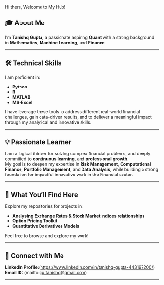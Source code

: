 Hi there, Welcome to My Hub!

## 🎓 About Me
I’m **Tanishq Gupta**, a passionate aspiring **Quant** with a strong background in **Mathematics**, **Machine Learning**, and **Finance**.  

---

## 🛠️ Technical Skills  

I am proficient in:  
- **Python**
- **R**   
- **MATLAB**
- **MS-Excel**

I have leverage these tools to address different real-world financial challenges, gain data-driven results, and to deliever a meaningful impact through my analytical and innovative skills.

---

## 💡 Passionate Learner  

I am a logical thinker for solving complex financial problems, and deeply committed to **continuous learning**, and **professional growth**.  
My goal is to deepen my expertise in  **Risk Management**, **Computational Finance**, **Portfolio Management**, and **Data Analysis**, while building a strong foundation for impactful innovative work in the Financial sector.  

---

## 📂 What You’ll Find Here  

Explore my repositories for projects in:   
- **Analysing Exchange Rates & Stock Market Indices relationships**
- **Option Pricing Toolkit**
- **Quantitative Derivatives Models**

Feel free to browse and explore my work!  

---

## 🔗 Connect with Me  

**LinkedIn Profile:**(https://www.linkedin.com/in/tanishq-gupta-443197200/) \
**Email ID:** (mailto:gu.tanishq@gmail.com) 

---

